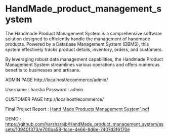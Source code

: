 # HandMade_product_management_system

The Handmade Product Management System is a comprehensive software solution designed to efficiently handle the management of handmade products. Powered by a Database Management System (DBMS), this system effectively tracks product details, inventory, orders, and customers.

By leveraging robust data management capabilities, the Handmade Product Management System streamlines various operations and offers numerous benefits to businesses and artisans.

ADMIN PAGE http://localhost/ecommerce/admin/ 

Username : harsha Password : admin

CUSTOMER PAGE http://localhost/ecommerce/

Final Project Report :
[Hand Made Products Management System”.pdf](https://github.com/harsharajb/HandMade_product_management_system/files/12077497/Hand.Made.Products.Management.System.pdf)

DEMO :
https://github.com/harsharajb/HandMade_product_management_system/assets/109401373/e700ba58-1cce-4e66-8d6e-7407d3f6170e

